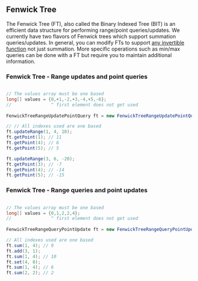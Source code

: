 
## Fenwick Tree

The Fenwick Tree (FT), also called the Binary Indexed Tree (BIT) is an efficient data structure for performing range/point queries/updates. We currently have two flavors of Fenwick trees which support summation queries/updates. In general, you can modify FTs to support [any invertible function](https://www.quora.com/What-are-the-advantage-of-binary-indexed-tree-BIT-or-fenwick-tree-over-segment-tree) not just summation. More specific operations such as min/max queries can be done with a FT but require you to maintain additional information.

### Fenwick Tree - Range updates and point queries

```java

// The values array must be one based
long[] values = {0,+1,-2,+3,-4,+5,-6};
//               ^ first element does not get used
  
FenwickTreeRangeUpdatePointQuery ft = new FenwickTreeRangeUpdatePointQuery(values);

// // All indexes used are one based
ft.updateRange(1, 4, 10);
ft.getPoint(1); // 11
ft.getPoint(4); // 6
ft.getPoint(5); // 5

ft.updateRange(3, 6, -20);
ft.getPoint(3); // -7
ft.getPoint(4); // -14
ft.getPoint(5); // -15
```

### Fenwick Tree - Range queries and point updates

```java

// The values array must be one based
long[] values = {0,1,2,2,4};
//               ^ first element does not get used
  
FenwickTreeRangeQueryPointUpdate ft = new FenwickTreeRangeQueryPointUpdate(values);

// All indexes used are one based
ft.sum(1, 4); // 9
ft.add(3, 1);
ft.sum(1, 4); // 10
ft.set(4, 0);
ft.sum(1, 4); // 6
ft.sum(2, 2); // 2
```
